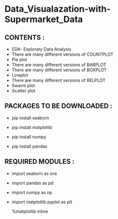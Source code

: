 # Data_Visualazation-with-Supermarket_Data

## CONTENTS :

- EDA- Exploraty Data Analysis
- There are many different versions of COUNTPLOT
- Pie plot
- There are many different versions of BARPLOT
- There are many different versions of BOXPLOT
- Lineplot
- There are many different versions of RELPLOT
- Swarm plot
- Scatter plot

## PACKAGES TO BE DOWNLOADED :

* pip install seaborn

* pip install matplotlib

* pip install numpy

* pip install pandas

## REQUIRED MODULES :

* import seaborn as sns
* import pandas as pd
* import numpy as np
* import matplotlib.pyplot as plt

  %matplotlib inline
